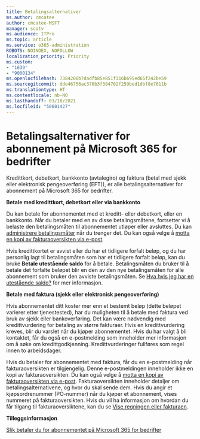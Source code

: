 ```yaml
---
title: Betalingsalternativer
ms.author: cmcatee
author: cmcatee-MSFT
manager: scotv
ms.audience: ITPro
ms.topic: article
ms.service: o365-administration
ROBOTS: NOINDEX, NOFOLLOW
localization_priority: Priority
ms.custom:
- "1639"
- "9000134"
ms.openlocfilehash: 7384200b7dadfb85e851f316b695ed65f242be59
ms.sourcegitcommit: dde46756ac370b3f384702f259bed1dbf8e7611b
ms.translationtype: HT
ms.contentlocale: nb-NO
ms.lasthandoff: 03/10/2021
ms.locfileid: "50601427"
---
```

# <a name="payment-options-for-microsoft-365-for-business-subscriptions"></a>Betalingsalternativer for abonnement på Microsoft 365 for bedrifter
  
Kredittkort, debetkort, bankkonto (avtalegiro) og faktura (betal med sjekk eller elektronisk pengeoverføring (EFT)), er alle betalingsalternativer for abonnement på Microsoft 365 for bedrifter.
  
**Betale med kredittkort, debetkort eller via bankkonto**
  
Du kan betale for abonnementet med et kreditt- eller debetkort, eller en bankkonto. Når du betaler med en av disse betalingsmåtene, fortsetter vi å belaste den betalingsmåten til abonnementet utløper eller avsluttes. Du kan [administrere betalingsmåter](https://docs.microsoft.com/microsoft-365/commerce/billing-and-payments/manage-payment-methods) når du trenger det. Du kan også velge å [motta en kopi av fakturaoversikten via e-post](https://docs.microsoft.com/microsoft-365/commerce/billing-and-payments/view-your-bill-or-invoice#receive-a-copy-of-your-billing-statement-in-email).

Hvis kredittkortet er avvist eller du har et tidligere forfalt beløp, og du har personlig lagt til betalingsmåten som har et tidligere forfalt beløp, kan du bruke **Betale utestående saldo** for å betale. Betalingsmåten du bruker til å betale det forfalte beløpet blir en den av den nye betalingsmåten for alle abonnement som bruker den avviste betalingsmåten. Se [Hva hvis jeg har en utestående saldo?](https://docs.microsoft.com/microsoft-365/commerce/billing-and-payments/pay-for-your-subscription#what-if-i-have-an-outstanding-balance) for mer informasjon.

**Betale med faktura (sjekk eller elektronisk pengeoverføring)**
  
Hvis abonnementet ditt koster mer enn et bestemt beløp (dette beløpet varierer etter tjenestested), har du muligheten til å betale med faktura ved bruk av sjekk eller bankoverføring. Det kan være nødvendig med kredittvurdering for betaling av større fakturaer. Hvis en kredittvurdering kreves, blir du varslet når du kjøper abonnementet. Hvis du har valgt å bli kontaktet, får du også en e-postmelding som inneholder mer informasjon om å søke om kredittgodkjenning. Kredittvurderinger fullføres som regel innen to arbeidsdager.

Hvis du betaler for abonnementet med faktura, får du en e-postmelding når fakturaoversikten er tilgjengelig. Denne e-postmeldingen inneholder ikke en kopi av fakturaoversikten. Du kan også velge å [motta en kopi av fakturaoversikten via e-post](https://docs.microsoft.com/microsoft-365/commerce/billing-and-payments/view-your-bill-or-invoice#receive-a-copy-of-your-billing-statement-in-email). Fakturaoversikten inneholder detaljer om betalingsalternativene, og hvor du skal sende dem. Hvis du angir et kjøpsordrenummer (PO-nummer) når du kjøper et abonnement, vises nummeret på fakturaoversikten. Hvis du vil ha informasjon om hvordan du får tilgang til fakturaoversiktene, kan du se [Vise regningen eller fakturaen](https://docs.microsoft.com/microsoft-365/commerce/billing-and-payments/view-your-bill-or-invoice).
  
**Tilleggsinformasjon**
  
[Slik betaler du for abonnementet på Microsoft 365 for bedrifter](https://docs.microsoft.com/microsoft-365/commerce/billing-and-payments/pay-for-your-subscription)